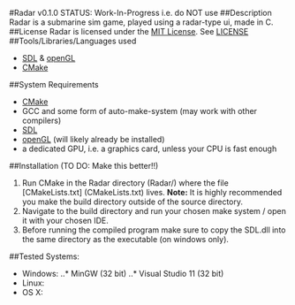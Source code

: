 #Radar v0.1.0 STATUS: Work-In-Progress i.e. do NOT use
##Description
Radar is a submarine sim game, played using a radar-type ui, made in C.
##License
Radar is licensed under the [MIT License](https://opensource.org/licenses/MIT).
See [LICENSE](LICENSE)
##Tools/Libraries/Languages used
-  [SDL](http://www.libsdl.org) & [openGL](https://www.opengl.org/)
-  [CMake](https://www.cmake.org)

##System Requirements
- [CMake](https://www.cmake.org)
- GCC and some form of auto-make-system (may work with other compilers)
- [SDL](http://www.libsdl.org)
- [openGL](https://www.opengl.org/) (will likely already be installed)
- a dedicated GPU, i.e. a graphics card, unless your CPU is fast enough

##Installation (TO DO: Make this better!!)
1. Run CMake in the Radar directory (Radar/) where the file [CMakeLists.txt]
(CMakeLists.txt) lives. **Note:** It is highly recommended you make the build
directory outside of the source directory.
2. Navigate to the build directory and run your chosen make system / open it
with your chosen IDE.
3. Before running the compiled program make sure to copy the SDL.dll into the
same directory as the executable (on windows only).

##Tested Systems:
- Windows:
..* MinGW (32 bit)
..* Visual Studio 11 (32 bit)
- Linux:
- OS X:
